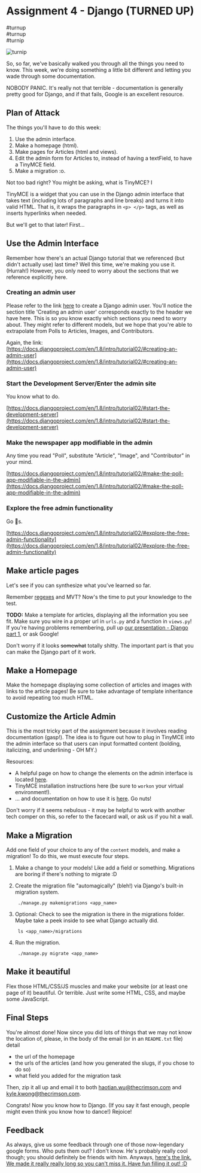# Assignment 4 - Django (TURNED UP)

\#turnup<br>
\#turnup<br>
\#turnip

![turnip](https://raw.githubusercontent.com/harvard-crimson/comp/master/assignment4/turnip.gif)

So, so far, we've basically walked you through all the things you need to know. This week, we're doing something a little bit different and letting you wade through some documentation.

NOBODY PANIC. It's really not that terrible - documentation is generally pretty good for Django, and if that fails, Google is an excellent resource.

## Plan of Attack
The things you'll have to do this week:

1. Use the admin interface.
2. Make a homepage (html).
3. Make pages for Articles (html and views).
4. Edit the admin form for Articles to, instead of having a textField, to have a TinyMCE field.
5. Make a migration :o.

Not too bad right? You might be asking, what is TinyMCE? I

TinyMCE is a widget that you can use in the Django admin interface that takes text (including lots of paragraphs and line breaks) and turns it into valid HTML. That is, it wraps the paragraphs in `<p> </p>` tags, as well as inserts hyperlinks when needed.

But we'll get to that later! First...

## Use the Admin Interface

Remember how there's an actual Django tutorial that we referenced (but didn't actually use) last time? Well this time, we're making you use it. (Hurrah!) However, you only need to worry about the sections that we reference explicitly here.

### Creating an admin user

Please refer to the link [here](https://docs.djangoproject.com/en/1.8/intro/tutorial02/#creating-an-admin-user) to create a Django admin user. You'll notice the section title 'Creating an admin user' corresponds exactly to the header we have here. This is so you know exactly which sections you need to worry about. They might refer to different models, but we hope that you're able to extrapolate from Polls to Articles, Images, and Contributors.

Again, the link: [https://docs.djangoproject.com/en/1.8/intro/tutorial02/#creating-an-admin-user](https://docs.djangoproject.com/en/1.8/intro/tutorial02/#creating-an-admin-user)

### Start the Development Server/Enter the admin site

You know what to do.

[https://docs.djangoproject.com/en/1.8/intro/tutorial02/#start-the-development-server](https://docs.djangoproject.com/en/1.8/intro/tutorial02/#start-the-development-server)

### Make the newspaper app modifiable in the admin
Any time you read "Poll", substitute "Article", "Image", and "Contributor" in your mind.

[https://docs.djangoproject.com/en/1.8/intro/tutorial02/#make-the-poll-app-modifiable-in-the-admin](https://docs.djangoproject.com/en/1.8/intro/tutorial02/#make-the-poll-app-modifiable-in-the-admin)

### Explore the free admin functionality

Go 🌰s.

[https://docs.djangoproject.com/en/1.8/intro/tutorial02/#explore-the-free-admin-functionality](https://docs.djangoproject.com/en/1.8/intro/tutorial02/#explore-the-free-admin-functionality)

## Make article pages
Let's see if you can synthesize what you've learned so far.

Remember [regexes](https://github.com/harvard-crimson/comp/blob/master/general/regexes.md) and MVT? Now's the time to put your knowledge to the test. 

**TODO:**
Make a template for articles, displaying all the information you see fit. Make sure you wire in a proper url in `urls.py` and a function in `views.py`! If you're having problems remembering, pull up [our presentation - Django part 1](https://www.dropbox.com/s/nv6xhekvqzt27t7/presentation3_django1.pdf?dl=0), or ask Google!

Don't worry if it looks ~~somewhat~~ totally shitty. The important part is that you can make the Django part of it work.    

## Make a Homepage
Make the homepage displaying some collection of articles and images with links to the article pages! Be sure to take advantage of template inheritance to avoid repeating too much HTML. 

## Customize the Article Admin
This is the most tricky part of the assignment because it involves reading documentation (gasp!). The idea is to figure out how to plug in TinyMCE into the admin interface so that users can input formatted content (bolding, italicizing, and underlining - OH MY.)

Resources:

- A helpful page on how to change the elements on the admin interface is located [here](https://docs.djangoproject.com/en/1.8/intro/tutorial02/#customize-the-admin-form).
- TinyMCE installation instructions here (be sure to `workon` your virtual environment!).
- ... and documentation on how to use it is [here](http://django-tinymce.readthedocs.org/en/latest/usage.html). Go nuts!

Don't worry if it seems nebulous - it may be helpful to work with another tech comper on this, so refer to the facecard wall, or ask us if you hit a wall.

## Make a Migration
Add one field of your choice to any of the `content` models, and make a migration! To do this, we must execute four steps.

1. Make a change to your models! Like add a field or something. Migrations are boring if there's nothing to migrate :D
2. Create the migration file "automagically" (bleh!) via Django's built-in migration system.

        ./manage.py makemigrations <app_name>
3. Optional: Check to see the migration is there in the migrations folder. Maybe take a peek inside to see what Django actually did.

        ls <app_name>/migrations
4. Run the migration.

        ./manage.py migrate <app_name>

## Make it beautiful
Flex those HTML/CSS/JS muscles and make your website (or at least one page of it) beautiful. Or terrible. Just write some HTML, CSS, and maybe some JavaScript.

## Final Steps
You're almost done! Now since you did lots of things that we may not know the location of, please, in the body of the email (or in an `README.txt` file) detail

- the url of the homepage
- the urls of the articles (and how you generated the slugs, if you chose to do so)
- what field you added for the migration task

Then, zip it all up and email it to both haotian.wu@thecrimson.com and kyle.kwong@thecrimson.com.

Congrats! Now you know how to Django. (If you say it fast enough, people might even think you know how to dance!) Rejoice!

## Feedback
As always, give us some feedback through one of those now-legendary google forms. Who puts them out? I don't know. He's probably really cool though; you should definitely be friends with him. Anyways, [here's the link. We made it really really long so you can't miss it. Have fun filling it out! :D](https://docs.google.com/forms/d/1HiFq8wIL7sXhAPeD6oE48G6xclYM8hOlzlYP3qi6o_8/viewform)
